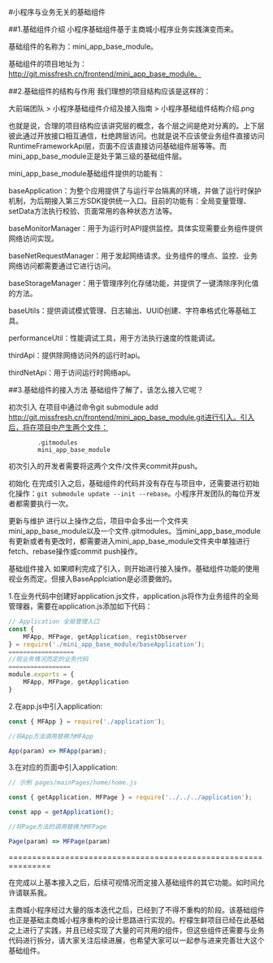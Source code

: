 #小程序与业务无关的基础组件

##1.基础组件介绍
小程序基础组件基于主商城小程序业务实践演变而来。

基础组件的名称为：mini_app_base_module。

基础组件的项目地址为：http://git.missfresh.cn/frontend/mini_app_base_module。

##2.基础组件的结构与作用
我们理想的项目结构应该是这样的：

大前端团队 > 小程序基础组件介绍及接入指南 > 小程序基础组件结构介绍.png

也就是说，合理的项目结构应该讲究层的概念，各个层之间是绝对分离的。上下层彼此通过开放接口相互通信，杜绝跨层访问。也就是说不应该使业务组件直接访问RuntimeFrameworkApi层，页面不应该直接访问基础组件层等等。而mini_app_base_module正是处于第三级的基础组件层。

mini_app_base_module基础组件提供的功能有：

baseApplication：为整个应用提供了与运行平台隔离的环境，并做了运行时保护机制，为后期接入第三方SDK提供统一入口。目前的功能有：全局变量管理、setData方法执行校验、页面常用的各种状态方法等。

baseMonitorManager：用于为运行时API提供监控。具体实现需要业务组件提供网络访问实现。

baseNetRequestManager：用于发起网络请求。业务组件的埋点、监控、业务网络访问都需要通过它进行访问。

baseStorageManager：用于管理序列化存储功能，并提供了一键清除序列化值的方法。

baseUtils：提供调试模式管理、日志输出、UUID创建、字符串格式化等基础工具。

performanceUtil：性能调试工具，用于方法执行速度的性能调试。

thirdApi：提供除网络访问外的运行时api。

thirdNetApi：用于访问运行时网络api。

##3.基础组件的接入方法
基础组件了解了，该怎么接入它呢？

初次引入
在项目中通过命令git submodule add http://git.missfresh.cn/frontend/mini_app_base_module.git进行引入。引入后，将在项目中产生两个文件：
```
        .gitmodules
        mini_app_base_module
```
初次引入的开发者需要将这两个文件/文件夹commit并push。

初始化
在完成引入之后，基础组件的代码并没有存在与项目中，还需要进行初始化操作：```git submodule update --init --rebase```。小程序开发团队的每位开发者都需要执行一次。

更新与维护
进行以上操作之后，项目中会多出一个文件夹mini_app_base_module以及一个文件.gitmodules。当mini_app_base_module有更新或者有更改时，都需要进入mini_app_base_module文件夹中单独进行fetch、rebase操作或commit push操作。

基础组件接入
如果顺利完成了引入，则开始进行接入操作。基础组件功能的使用视业务而定。但接入BaseApplciation是必须要做的。

1.在业务代码中创建好application.js文件，application.js将作为业务组件的全局管理器，需要在application.js添加如下代码：
```js
// Application 全局管理入口
const {
    MFApp, MFPage, getApplication, registObserver
} = require('./mini_app_base_module/baseApplication');
==================
//视业务情况而定的业务代码
=================
module.exports = {
    MFApp, MFPage, getApplication
}
```
2.在app.js中引入application:
```js
const { MFApp } = require('./application');

//将App方法调用替换为MFApp

App(param) => MFApp(param);
```
3.在对应的页面中引入application:
```js
// 示例 pages/mainPages/home/home.js

const { getApplication, MFPage } = require('../../../application');

const app = getApplication();

//将Page方法的调用替换为MFPage

Page(param) => MFPage(param)
```

===============================================================

在完成以上基本接入之后，后续可视情况而定接入基础组件的其它功能。如时间允许请联系我。

主商城小程序经过大量的版本迭代之后，已经到了不得不重构的阶段。该基础组件也正是基础主商城小程序重构的设计思路进行实现的。柠檬生鲜项目已经在此基础之上进行了实践，并且已经实现了大量的可共用的组件，但这些组件还需要与业务代码进行拆分，请大家关注后续进展，也希望大家可以一起参与进来完善壮大这个基础组件。

